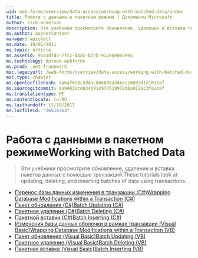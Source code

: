```yaml
---
uid: web-forms/overview/data-access/working-with-batched-data/index
title: Работа с данными в пакетном режиме | Документы Microsoft
author: rick-anderson
description: Эти учебники просмотрите обновление, удаление и вставка пакетов данных с помощью транзакций.
ms.author: aspnetcontent
manager: wpickett
ms.date: 10/05/2011
ms.topic: article
ms.assetid: 95a1d7d3-7fc2-44ac-b27b-912e0e045ee5
ms.technology: dotnet-webforms
ms.prod: .net-framework
msc.legacyurl: /web-forms/overview/data-access/working-with-batched-data
msc.type: chapter
ms.openlocfilehash: 1a6af028c2d4ac8b6085a34bec16893d1e1632af
ms.sourcegitcommit: 9a9483aceb34591c97451997036a9120c3fe2baf
ms.translationtype: HT
ms.contentlocale: ru-RU
ms.lasthandoff: 11/10/2017
ms.locfileid: "26514763"
---
```

<a name="working-with-batched-data"></a><span data-ttu-id="e238a-103">Работа с данными в пакетном режиме</span><span class="sxs-lookup"><span data-stu-id="e238a-103">Working with Batched Data</span></span>
====================
> <span data-ttu-id="e238a-104">Эти учебники просмотрите обновление, удаление и вставка пакетов данных с помощью транзакций.</span><span class="sxs-lookup"><span data-stu-id="e238a-104">These tutorials look at updating, deleting, and inserting batches of data using transactions.</span></span>


- [<span data-ttu-id="e238a-105">Перенос базы данных изменения в транзакции (C#)</span><span class="sxs-lookup"><span data-stu-id="e238a-105">Wrapping Database Modifications within a Transaction (C#)</span></span>](wrapping-database-modifications-within-a-transaction-cs.md)
- [<span data-ttu-id="e238a-106">Пакет обновления (C#)</span><span class="sxs-lookup"><span data-stu-id="e238a-106">Batch Updating (C#)</span></span>](batch-updating-cs.md)
- [<span data-ttu-id="e238a-107">Пакетное удаление (C#)</span><span class="sxs-lookup"><span data-stu-id="e238a-107">Batch Deleting (C#)</span></span>](batch-deleting-cs.md)
- [<span data-ttu-id="e238a-108">Пакетной вставки (C#)</span><span class="sxs-lookup"><span data-stu-id="e238a-108">Batch Inserting (C#)</span></span>](batch-inserting-cs.md)
- [<span data-ttu-id="e238a-109">Изменения базы данных оболочки в рамках транзакции (Visual Basic)</span><span class="sxs-lookup"><span data-stu-id="e238a-109">Wrapping Database Modifications within a Transaction (VB)</span></span>](wrapping-database-modifications-within-a-transaction-vb.md)
- [<span data-ttu-id="e238a-110">Пакет обновления (Visual Basic)</span><span class="sxs-lookup"><span data-stu-id="e238a-110">Batch Updating (VB)</span></span>](batch-updating-vb.md)
- [<span data-ttu-id="e238a-111">Пакетное удаление (Visual Basic)</span><span class="sxs-lookup"><span data-stu-id="e238a-111">Batch Deleting (VB)</span></span>](batch-deleting-vb.md)
- [<span data-ttu-id="e238a-112">Пакетная вставка (Visual Basic)</span><span class="sxs-lookup"><span data-stu-id="e238a-112">Batch Inserting (VB)</span></span>](batch-inserting-vb.md)
